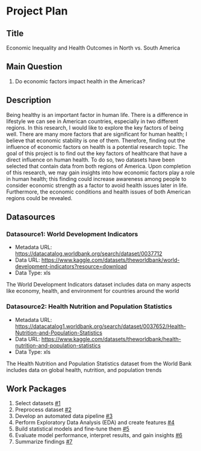 # Project Plan
## Title
Economic Inequality and Health Outcomes in North vs. South America

## Main Question

<!-- Think about one main question you want to answer based on the data. -->
1. Do economic factors impact health in the Americas?

## Description

<!-- Describe your data science project in max. 200 words. Consider writing about why and how you attempt it. -->
Being healthy is an important factor in human life. 
There is a difference in lifestyle we can see in American countries, especially in two different regions. In this research, I would like to explore the key factors of being well. There are many more factors that are significant for human health; I believe that economic stability is one of them. Therefore, finding out the influence of economic factors on health is a potential research topic. The goal of this project is to find out the key factors of healthcare that have a direct influence on human health. To do so, two datasets have been selected that contain data from both regions of America. Upon completion of this research, we may gain insights into how economic factors play a role in human health; this finding could increase awareness among people to consider economic strength as a factor to avoid health issues later in life. Furthermore, the economic conditions and health issues of both American regions could be revealed.
## Datasources

<!-- Describe each datasources you plan to use in a section. Use the prefic "DatasourceX" where X is the id of the datasource. -->

### Datasource1: World Development Indicators

* Metadata URL: https://datacatalog.worldbank.org/search/dataset/0037712
* Data URL: https://www.kaggle.com/datasets/theworldbank/world-development-indicators?resource=download
* Data Type: xls

The World Development Indicators dataset includes data on many aspects like economy, health, and environment for countries around the world 

### Datasource2: Health Nutrition and Population Statistics

* Metadata URL: https://datacatalog1.worldbank.org/search/dataset/0037652/Health-Nutrition-and-Population-Statistics
* Data URL: https://www.kaggle.com/datasets/theworldbank/health-nutrition-and-population-statistics
* Data Type: xls

The Health Nutrition and Population Statistics dataset from the World Bank includes data on global health, nutrition, and population trends

## Work Packages

1. Select datasets [#1][i1]
2. Preprocess dataset [#2][i2]
3. Develop an automated data pipeline [#3][i3]
4. Perform Exploratory Data Analysis (EDA) and create features [#4][i4]
5. Build statistical models and fine-tune them [#5][i5]
6. Evaluate model performance, interpret results, and gain insights [#6][i6]
7. Summarize findings [#7][i7]

[i1]: https://github.com/badhon1512/advanced-data-engineering/issues/1
[i2]: https://github.com/badhon1512/advanced-data-engineering/issues/2
[i3]: https://github.com/badhon1512/advanced-data-engineering/issues/3
[i4]: https://github.com/badhon1512/advanced-data-engineering/issues/4
[i5]: https://github.com/badhon1512/advanced-data-engineering/issues/5
[i6]: https://github.com/badhon1512/advanced-data-engineering/issues/6
[i7]: https://github.com/badhon1512/advanced-data-engineering/issues/7

